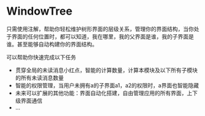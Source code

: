 # WindowTree
只需使用注解，帮助你轻松维护树形界面的层级关系，管理你的界面结构，当你处于界面的任何位置时，都可以知道，我在哪里，我的父界面是谁，我的子界面是谁。甚至能够自动构建你的界面结构。


可以帮助你快速完成以下任务
- 贯穿全局的未读消息小红点，智能的计算数量，计算本模块及以下所有子模块的所有未读消息数量
- 智能的权限管理，当用户未拥有a的子界面a1，a2的权限时，a界面也智能隐藏
- 未来可以扩展的其他功能：界面自动化搭建，自由管理应用的所有界面，上下级界面通信
- ...



